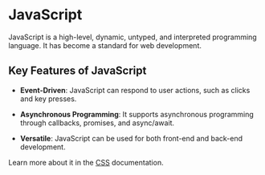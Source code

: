 # JavaScript



JavaScript is a high-level, dynamic, untyped, and interpreted programming language. It has become a standard for web development.



## Key Features of JavaScript

- **Event-Driven**: JavaScript can respond to user actions, such as clicks and key presses.

- **Asynchronous Programming**: It supports asynchronous programming through callbacks, promises, and async/await.

- **Versatile**: JavaScript can be used for both front-end and back-end development.



Learn more about it in the [CSS](/wiki/CSS) documentation.